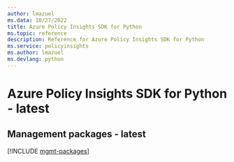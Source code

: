```yaml
---
author: lmazuel
ms.data: 10/27/2022
title: Azure Policy Insights SDK for Python
ms.topic: reference
description: Reference for Azure Policy Insights SDK for Python
ms.service: policyinsights
ms.author: lmazuel
ms.devlang: python
---
```

# Azure Policy Insights SDK for Python - latest

## Management packages - latest
[!INCLUDE [mgmt-packages](policy-insights-mgmt-index.md)]